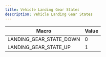 ```yaml
---
title: Vehicle Landing Gear States
description: Vehicle Landing Gear States
---
```


| Macro                   | Value |
|-------------------------|-------|
| LANDING_GEAR_STATE_DOWN | 0     |
| LANDING_GEAR_STATE_UP   | 1     |
